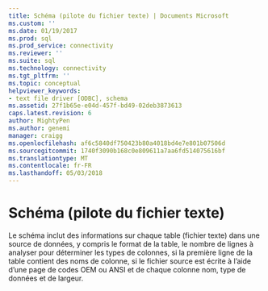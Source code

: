 ```yaml
---
title: Schéma (pilote du fichier texte) | Documents Microsoft
ms.custom: ''
ms.date: 01/19/2017
ms.prod: sql
ms.prod_service: connectivity
ms.reviewer: ''
ms.suite: sql
ms.technology: connectivity
ms.tgt_pltfrm: ''
ms.topic: conceptual
helpviewer_keywords:
- text file driver [ODBC], schema
ms.assetid: 27f1b65e-e04d-457f-bd49-02deb3873613
caps.latest.revision: 6
author: MightyPen
ms.author: genemi
manager: craigg
ms.openlocfilehash: af6c5840df750423b80a4018bd4e7e801b07506d
ms.sourcegitcommit: 1740f3090b168c0e809611a7aa6fd514075616bf
ms.translationtype: MT
ms.contentlocale: fr-FR
ms.lasthandoff: 05/03/2018
---
```

# <a name="schema-text-file-driver"></a>Schéma (pilote du fichier texte)
Le schéma inclut des informations sur chaque table (fichier texte) dans une source de données, y compris le format de la table, le nombre de lignes à analyser pour déterminer les types de colonnes, si la première ligne de la table contient des noms de colonne, si le fichier source est écrite à l’aide d’une page de codes OEM ou ANSI et de chaque colonne nom, type de données et de largeur.
